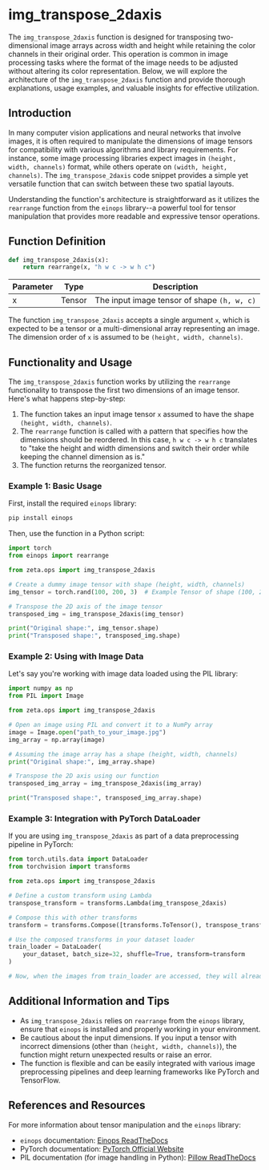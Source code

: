# img_transpose_2daxis

The `img_transpose_2daxis` function is designed for transposing two-dimensional image arrays across width and height while retaining the color channels in their original order. This operation is common in image processing tasks where the format of the image needs to be adjusted without altering its color representation. Below, we will explore the architecture of the `img_transpose_2daxis` function and provide thorough explanations, usage examples, and valuable insights for effective utilization.

## Introduction

In many computer vision applications and neural networks that involve images, it is often required to manipulate the dimensions of image tensors for compatibility with various algorithms and library requirements. For instance, some image processing libraries expect images in `(height, width, channels)` format, while others operate on `(width, height, channels)`. The `img_transpose_2daxis` code snippet provides a simple yet versatile function that can switch between these two spatial layouts.

Understanding the function's architecture is straightforward as it utilizes the `rearrange` function from the `einops` library--a powerful tool for tensor manipulation that provides more readable and expressive tensor operations.

## Function Definition

```python
def img_transpose_2daxis(x):
    return rearrange(x, "h w c -> w h c")
```

| Parameter | Type  | Description                               |
|-----------|-------|-------------------------------------------|
| x         | Tensor | The input image tensor of shape `(h, w, c)` |

The function `img_transpose_2daxis` accepts a single argument `x`, which is expected to be a tensor or a multi-dimensional array representing an image. The dimension order of `x` is assumed to be `(height, width, channels)`.

## Functionality and Usage

The `img_transpose_2daxis` function works by utilizing the `rearrange` functionality to transpose the first two dimensions of an image tensor. Here's what happens step-by-step:

1. The function takes an input image tensor `x` assumed to have the shape `(height, width, channels)`.
2. The `rearrange` function is called with a pattern that specifies how the dimensions should be reordered. In this case, `h w c -> w h c` translates to "take the height and width dimensions and switch their order while keeping the channel dimension as is."
3. The function returns the reorganized tensor.

### Example 1: Basic Usage

First, install the required `einops` library:

```bash
pip install einops
```

Then, use the function in a Python script:

```python
import torch
from einops import rearrange

from zeta.ops import img_transpose_2daxis

# Create a dummy image tensor with shape (height, width, channels)
img_tensor = torch.rand(100, 200, 3)  # Example Tensor of shape (100, 200, 3)

# Transpose the 2D axis of the image tensor
transposed_img = img_transpose_2daxis(img_tensor)

print("Original shape:", img_tensor.shape)
print("Transposed shape:", transposed_img.shape)
```

### Example 2: Using with Image Data

Let's say you're working with image data loaded using the PIL library:

```python
import numpy as np
from PIL import Image

from zeta.ops import img_transpose_2daxis

# Open an image using PIL and convert it to a NumPy array
image = Image.open("path_to_your_image.jpg")
img_array = np.array(image)

# Assuming the image array has a shape (height, width, channels)
print("Original shape:", img_array.shape)

# Transpose the 2D axis using our function
transposed_img_array = img_transpose_2daxis(img_array)

print("Transposed shape:", transposed_img_array.shape)
```

### Example 3: Integration with PyTorch DataLoader

If you are using `img_transpose_2daxis` as part of a data preprocessing pipeline in PyTorch:

```python
from torch.utils.data import DataLoader
from torchvision import transforms

from zeta.ops import img_transpose_2daxis

# Define a custom transform using Lambda
transpose_transform = transforms.Lambda(img_transpose_2daxis)

# Compose this with other transforms
transform = transforms.Compose([transforms.ToTensor(), transpose_transform])

# Use the composed transforms in your dataset loader
train_loader = DataLoader(
    your_dataset, batch_size=32, shuffle=True, transform=transform
)

# Now, when the images from train_loader are accessed, they will already be transposed
```

## Additional Information and Tips

- As `img_transpose_2daxis` relies on `rearrange` from the `einops` library, ensure that `einops` is installed and properly working in your environment.
- Be cautious about the input dimensions. If you input a tensor with incorrect dimensions (other than `(height, width, channels)`), the function might return unexpected results or raise an error.
- The function is flexible and can be easily integrated with various image preprocessing pipelines and deep learning frameworks like PyTorch and TensorFlow.

## References and Resources

For more information about tensor manipulation and the `einops` library:

- `einops` documentation: [Einops ReadTheDocs](https://einops.rocks/)
- PyTorch documentation: [PyTorch Official Website](https://pytorch.org/docs/stable/index.html)
- PIL documentation (for image handling in Python): [Pillow ReadTheDocs](https://pillow.readthedocs.io/en/stable/index.html)
